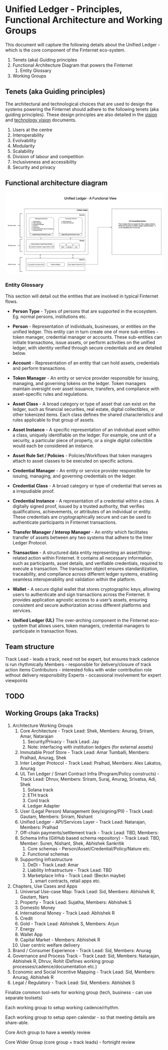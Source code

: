 # Unified Ledger - Principles, Functional Architecture and Working Groups

This document will capture the following details about the Unified Ledger -
which is the core component of the Finternet eco-system.

1. Tenets (aka) Guiding principles
1. Functional Architecture Diagram that powers the Finternet
    1. Entity Glossary
1. Working Groups

## Tenets (aka Guiding principles)

The architectural and technological choices that are used to design the systems
powering the Finternet should adhere to the following tenets (aka guiding
principles).  These design principles are also detailed in the
[vision](http://bit.ly/finternet-vision) and [technology
vision](http://bit.ly/finternet-tech) documents.

1. Users at the centre
1. Interoperability
1. Evolvability
1. Modularity
1. Scalability
1. Division of labour and competition
1. Inclusiveness and accessibility
1. Security and privacy

## Functional architecture diagram

![Functional Architecture](images/finternet.drawio.png?raw=true "Functional Architecture")

### Entity Glossary

This section will detail out the entities that are involved in typical Finternet
flows.

* **Person Type** - Types of persons that are supported in the ecosystem.  Eg.
  normal persons, institutions etc.

* **Person** - Representation of individuals, businesses, or
  entities on the unified ledger. This entity can in turn create one of more
  sub-entities - token manager, credential manager or accounts. These
  sub-entities can initiate transactions, issue assets, or perform activities on
  the unified ledger, with identity verified through secure credentials and are
  detailed below.

* **Account** - Representation of an entity that can hold assets, credentials and
  perform transactions.

* **Token Manager** - An entity or service provider responsible for issuing,
  managing, and governing tokens on the ledger. Token managers maintain
  oversight over asset issuance, transfers, and compliance with asset-specific
  rules and regulations.

* **Asset Class** - A broad category or type of asset that can exist on the
  ledger, such as financial securities, real estate, digital collectibles, or
  other tokenized items. Each class defines the shared characteristics and rules
  applicable to that group of assets.

* **Asset Instance** - A specific representation of an individual asset within a
  class, uniquely identifiable on the ledger. For example, one unit of a
  security, a particular piece of property, or a single digital collectible
  would each be considered an instance.

* **Asset Rule Set / Policies** - Policies/Workflows that token managers attach to
  asset classes to be executed on specific actions.

* **Credential Manager** - An entity or service provider responsible for issuing,
  managing, and governing credentials on the ledger.

* **Credential Class** - A broad category or type of credential that serves as a
  irrepudiable proof.

* **Credential Instance** - A representation of a credential within a class.  A
  digitally signed proof, issued by a trusted authority, that verifies
  qualifications, achievements, or attributes of an individual or entity. These
  credentials are cryptographically secure and can be used to authenticate
  participants in Finternet transactions.

* **Transfer Manager / Interop Manager** - An entity which facilitates transfer of
  assets between any two systems that adhere to the Inter Ledger Protocol.

* **Transaction** - A structured data entity representing an asset/thing-related
  action within Finternet. It contains all necessary information, such as
  participants, asset details, and verifiable credentials, required to execute a
  transaction. The transaction object ensures standardization, traceability, and
  compliance across different ledger systems, enabling seamless interoperability
  and validation within the platform.

* **Wallet** - A secure digital wallet that stores cryptographic keys, allowing
  users to authenticate and sign transactions across the Finternet. It provides
  application agnostic access to a user’s assets, ensuring consistent and secure
  authorization across different platforms and services.

* **Unified Ledger (UL)** The over-arching component in the Finternet eco-system that
  allows users, token managers, credential managers to participate in
  transaction flows.

## Team structure
Track Lead - leads a track, need not be expert, but ensures track cadence is run rhythmically
Members - responsible for delivery/closure of track action items
Contributors - interested folks with wider contribution role without delivery responsibility
Experts - occassional involvement for expert viewpoints

## TODO

## Working Groups (aka Tracks)

1. Architecture Working Groups
    1. Core Architecture  - Track Lead: Shek, Members: Anurag, Sriram, Amar, Natarajan
       1. Security/Privacy - Track Lead: Jay
       1. Note: interfacing with institution ledgers (for external assets)
    1. Immutable Proof Store - Track Lead: Amar Tumballi, Members: Pralhad, Anurag, Shek
    1. Inter Ledger Protocol - Track Lead: Pralhad, Members: Alex Lakatos, Anurag
    1. UL Txn Ledger / Smart Contract Infra (Program/Policy constructs) - Track Lead: Dhruv, Members: Sriram, Suraj, Anurag, Srivatsa, Adi, Shek
        1. Solana track
        1. ETH track
        1. Cord track
        1. Ledger Adapter
    1. User (Legal Person) Management (key/signing/PII) - Track Lead: Gautam, Members: Sriram, Nishant
    1. Unified Ledger - API/Services Layer - Track Lead: Natarajan, Members: Pralhad
    1. Off-chain payments/settlement track - Track Lead: TBD, Members: 
    1. Schema Infra (GitHub based schema repository) - Track Lead: TBD, Member: Suren, Nishant, Shek, Abhishek Sankritik
        1. Core schemas - Person/Asset/Credential/Policy/Nature etc.
        1. Functional schemas
    1. Supporting Infrastructure
        1. DeDi - Track Lead: Amar 
        1. Liability Infrastructure - Track Lead: TBD
        1. Marketplace Infra - Track Lead: (Beckn maybe)
            1. smart contracts, retail apps etc.
1. Chapters, Use Cases and Apps
    1. Universal Use-case Map: Track Lead: Sid, Members: Abhishek R, Gautam, Nars
    1. Property - Track Lead: Sujatha, Members: Abhishek S 
    1. Domestic Money
    1. International Money - Track Lead: Abhishek R
    1. Credit
    1. Gold - Track Lead: Abhishek S, Members: Arjun 
    1. Energy
    1. Wallet App
    1. Capital Market - Members: Abhishek R
    1. User centric welfare delivery
1. Brand / Consumer Experience - Track Lead: Sid, Members: Anurag
1. Governance and Process Track - Track Lead: Sid, Members: Natarajan, Abhishek R, Dhruv, Rohit (Defines working group processes/cadence/documentation etc.)
1. Economic and Social Incentive Mapping - Track Lead: Sid, Members: Anurag, Abhishek R
1. Legal / Regulatory - Track Lead: Sid, Members: Abhishek S


Finalize common tool-sets for working group (tech, business - can use separate toolsets)

Each working group to setup working cadence/rhythm.

Each working group to setup open calendar - so that meeting details are share-able.

Core Arch group to have a weekly review

Core Wider Group (core group + track leads) - fortnight review

